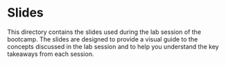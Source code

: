 # Slides
This directory contains the slides used during the lab session of the bootcamp. The slides are designed to provide a visual guide to the concepts discussed in the lab session and to help you understand the key takeaways from each session.

